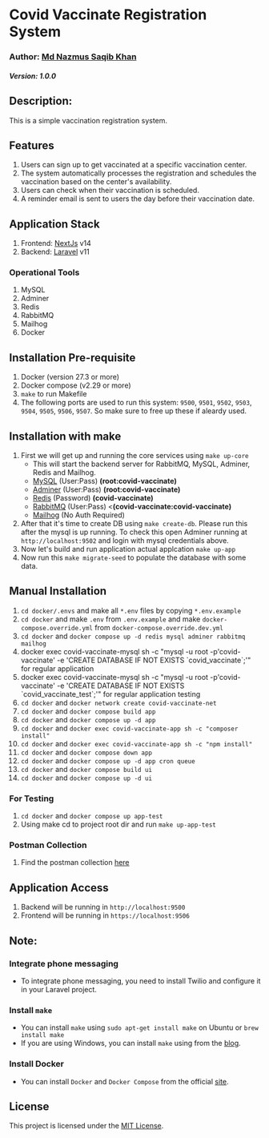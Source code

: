 # Covid Vaccinate Registration System
### Author: [Md Nazmus Saqib Khan](https://ratulsaqibkhan.github.io/)
##### Version: 1.0.0
## Description: 
This is a simple vaccination registration system.

## Features
1. Users can sign up to get vaccinated at a specific vaccination center.
2. The system automatically processes the registration and schedules the vaccination based on the center's availability.
3. Users can check when their vaccination is scheduled.
4. A reminder email is sent to users the day before their vaccination date.

## Application Stack
1. Frontend: [NextJs](https://nextjs.org/) v14
2. Backend: [Laravel](https://laravel.com/) v11

### Operational Tools
1. MySQL
2. Adminer
3. Redis
4. RabbitMQ
5. Mailhog
6. Docker

## Installation Pre-requisite
1. Docker (version 27.3 or more)
2. Docker compose (v2.29 or more)
3. `make` to run Makefile
4. The following ports are used to run this system: `9500`, `9501`, `9502`, `9503`, `9504`, `9505`, `9506`, `9507`. So make sure to free up these if aleardy used.

## Installation with make
1. First we will get up and running the core services using `make up-core`
    - This will  start the backend server for RabbitMQ, MySQL, Adminer, Redis and Mailhog.
    - [MySQL](http://localhost:9501/) (User:Pass) <b>(root:covid-vaccinate)</b>
    - [Adminer](http://localhost:9502) (User:Pass) <b>(root:covid-vaccinate)</b>
    - [Redis](http://localhost:9503) (Password) <b>(covid-vaccinate)</b>
    - [RabbitMQ](http://localhost:9507) (User:Pass) <<b>(covid-vaccinate:covid-vaccinate)</b>
    - [Mailhog](http://localhost:9504/) (No Auth Required)
2. After that it's time to create DB using `make create-db`. Please run this after the mysql is up running. To check this open Adminer running at `http://localhost:9502` and login with mysql credentials above.
3. Now let's build and run application actual applcation `make up-app`
4. Now run this `make migrate-seed` to populate  the database with some data.

## Manual Installation
1. `cd docker/.envs` and make all `*.env` files by copying `*.env.example`
2. `cd docker` and make `.env` from `.env.example` and make `docker-compose.override.yml` from `docker-compose.override.dev.yml`
3. `cd docker` and `docker compose up -d redis mysql adminer rabbitmq mailhog`
4. docker exec covid-vaccinate-mysql sh -c "mysql -u root -p'covid-vaccinate' -e 'CREATE DATABASE IF NOT EXISTS \`covid_vaccinate\`;'" for regular application
5. docker exec covid-vaccinate-mysql sh -c "mysql -u root -p'covid-vaccinate' -e 'CREATE DATABASE IF NOT EXISTS \`covid_vaccinate_test\`;'" for regular application testing
6. `cd docker` and `docker network create covid-vaccinate-net`
7. `cd docker` and `docker compose build app`
8. `cd docker` and `docker compose up -d app`
9. `cd docker` and `docker exec covid-vaccinate-app sh -c "composer install"`
10. `cd docker` and `docker exec covid-vaccinate-app sh -c "npm install"`
8. `cd docker` and `docker compose down app`
9. `cd docker` and `docker compose up -d app cron queue`
10. `cd docker` and `docker compose build ui`
12. `cd docker` and `docker compose up -d ui`

### For Testing
1. `cd docker` and `docker compose up app-test`
2. Using make cd to project root dir and run `make up-app-test`

### Postman Collection
1. Find the postman collection [here](./backend/tests/Covid%20Vaccinate.postman_collection.json)

## Application Access
1. Backend will be running in `http://localhost:9500`
2. Frontend will be running in `https://localhost:9506`

## Note:
### Integrate phone messaging
- To integrate phone messaging, you need to install Twilio and configure it in your Laravel project.

### Install `make`
- You can install `make` using `sudo apt-get install make` on Ubuntu or `brew install make`
-  If you are using Windows, you can install `make` using from the [blog](https://leangaurav.medium.com/how-to-setup-install-gnu-make-on-windows-324480f1da69).

### Install Docker
-  You can install `Docker` and `Docker Compose` from the official [site](https://docs.docker.com/engine/install/).

## License
This project is licensed under the [MIT License](./LICENSE).